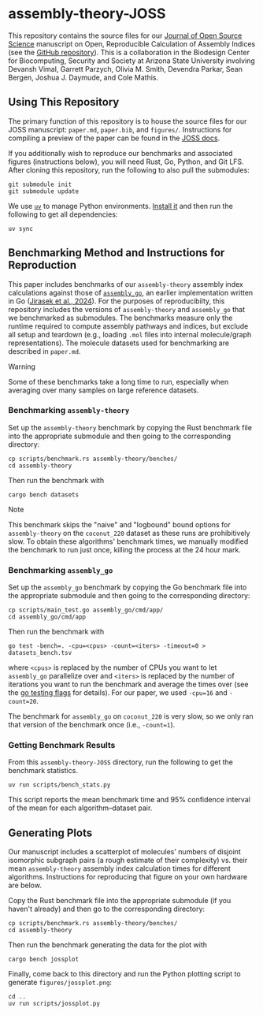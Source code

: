 # assembly-theory-JOSS

This repository contains the source files for our [Journal of Open Source Science](https://joss.theoj.org/) manuscript on Open, Reproducible Calculation of Assembly Indices (see the [GitHub repository](https://github.com/DaymudeLab/assembly-theory)).
This is a collaboration in the Biodesign Center for Biocomputing, Security and Society at Arizona State University involving Devansh Vimal, Garrett Parzych, Olivia M. Smith, Devendra Parkar, Sean Bergen, Joshua J. Daymude, and Cole Mathis.


## Using This Repository

The primary function of this repository is to house the source files for our JOSS manuscript: `paper.md`, `paper.bib`, and `figures/`.
Instructions for compiling a preview of the paper can be found in the [JOSS docs](https://joss.readthedocs.io/en/latest/paper.html#locally).

If you additionally wish to reproduce our benchmarks and associated figures (instructions below), you will need Rust, Go, Python, and Git LFS.
After cloning this repository, run the following to also pull the submodules:

```shell
git submodule init
git submodule update
```

We use [`uv`](https://docs.astral.sh/uv/) to manage Python environments.
[Install it](https://docs.astral.sh/uv/getting-started/installation/) and then run the following to get all dependencies:

```shell
uv sync
```


## Benchmarking Method and Instructions for Reproduction

This paper includes benchmarks of our `assembly-theory` assembly index calculations against those of [`assembly_go`](https://github.com/croningp/assembly_go), an earlier implementation written in Go ([Jirasek et al., 2024](https://doi.org/10.1021/acscentsci.4c00120)).
For the purposes of reproducibilty, this repository includes the versions of `assembly-theory` and `assembly_go` that we benchmarked as submodules.
The benchmarks measure only the runtime required to compute assembly pathways and indices, but exclude all setup and teardown (e.g., loading `.mol` files into internal molecule/graph representations).
The molecule datasets used for benchmarking are described in `paper.md`.

> [!WARNING]
> Some of these benchmarks take a long time to run, especially when averaging over many samples on large reference datasets.


### Benchmarking `assembly-theory`

Set up the `assembly-theory` benchmark by copying the Rust benchmark file into the appropriate submodule and then going to the corresponding directory:

```shell
cp scripts/benchmark.rs assembly-theory/benches/
cd assembly-theory
```

Then run the benchmark with

```shell
cargo bench datasets
```

> [!NOTE]
> This benchmark skips the "naive" and "logbound" bound options for `assembly-theory` on the `coconut_220` dataset as these runs are prohibitively slow.
> To obtain these algorithms' benchmark times, we manually modified the benchmark to run just once, killing the process at the 24 hour mark.


### Benchmarking `assembly_go`

Set up the `assembly_go` benchmark by copying the Go benchmark file into the appropriate submodule and then going to the corresponding directory:

```shell
cp scripts/main_test.go assembly_go/cmd/app/
cd assembly_go/cmd/app
```

Then run the benchmark with

```shell
go test -bench=. -cpu=<cpus> -count=<iters> -timeout=0 > datasets_bench.tsv
```

where `<cpus>` is replaced by the number of CPUs you want to let `assembly_go` parallelize over and `<iters>` is replaced by the number of iterations you want to run the benchmark and average the times over (see the [go testing flags](https://pkg.go.dev/cmd/go#hdr-Testing_flags) for details).
For our paper, we used `-cpu=16` and `-count=20`.

The benchmark for `assembly_go` on `coconut_220` is very slow, so we only ran that version of the benchmark once (i.e., `-count=1`).


### Getting Benchmark Results

From this `assembly-theory-JOSS` directory, run the following to get the benchmark statistics.

```
uv run scripts/bench_stats.py
```

This script reports the mean benchmark time and 95% confidence interval of the mean for each algorithm&ndash;dataset pair.


## Generating Plots

Our manuscript includes a scatterplot of molecules' numbers of disjoint isomorphic subgraph pairs (a rough estimate of their complexity) vs. their mean `assembly-theory` assembly index calculation times for different algorithms.
Instructions for reproducing that figure on your own hardware are below.

Copy the Rust benchmark file into the appropriate submodule (if you haven't already) and then go to the corresponding directory:

```shell
cp scripts/benchmark.rs assembly-theory/benches/
cd assembly-theory
```

Then run the benchmark generating the data for the plot with

```shell
cargo bench jossplot
```

Finally, come back to this directory and run the Python plotting script to generate `figures/jossplot.png`:

```shell
cd ..
uv run scripts/jossplot.py
```
